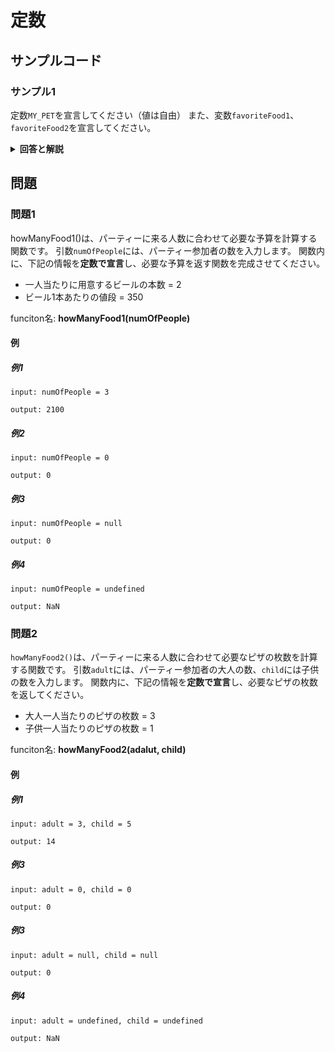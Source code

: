 
# 定数

## サンプルコード

### サンプル1

定数``MY_PET``を宣言してください（値は自由）
また、変数``favoriteFood1``、``favoriteFood2``を宣言してください。

<details><summary><b>回答と解説</b></summary>

#### 回答

```javascript
const MY_PET = "Dog";
let favoriteFood1 = "Bones"
let favoriteFood2 = "Meat"
```

#### 解説

``const``は読み取り専用、再代入ができない宣言方法です。
そのため、一度宣言した後に他のデータを再代入しようとした場合、エラーが発生します。

定数を上手に使っていくことで、あとから誤ってデータを変更してしまう。といったアクシデントをなくすことができます。

定数を宣言する際、変数名は「ローマ字の大文字」と「_」アンダーバーを使って宣言することが一般的です。

<br />

宣言時は、それが定数かどうかは``let``や``const``を見ればそれが「変数」か「定数」かわかります。

しかし、一度宣言してしまうと、その後は「変数名」のみを使ってデータを参照していきます。
結果、もし``let``などと同様に変数名をつけてしまうと、コードが長くなるにつれ、今使っている変数が「定数」か「変数」を瞬時に判断する術がありません。

そのため、定数は変数名に「すべて大文字」を使用して、それが「定数である」ことを見ただけで判断できるようにすることが一般的です。

</details>

## 問題

### 問題1

howManyFood1()は、パーティーに来る人数に合わせて必要な予算を計算する関数です。
引数``numOfPeople``には、パーティー参加者の数を入力します。
関数内に、下記の情報を**定数で宣言**し、必要な予算を返す関数を完成させてください。

* 一人当たりに用意するビールの本数 = 2
* ビール1本あたりの値段 = 350

funciton名: **howManyFood1(numOfPeople)**

#### 例

##### 例1

```
input: numOfPeople = 3

output: 2100
```

##### 例2

```
input: numOfPeople = 0

output: 0
```

##### 例3

```
input: numOfPeople = null

output: 0
```

##### 例4

```
input: numOfPeople = undefined

output: NaN
```

### 問題2

``howManyFood2()``は、パーティーに来る人数に合わせて必要なピザの枚数を計算する関数です。
引数``adult``には、パーティー参加者の大人の数、``child``には子供の数を入力します。
関数内に、下記の情報を**定数で宣言**し、必要なピザの枚数を返してください。

* 大人一人当たりのピザの枚数 = 3
* 子供一人当たりのピザの枚数 = 1

funciton名: **howManyFood2(adalut, child)**

#### 例

##### 例1

```
input: adult = 3, child = 5

output: 14
```

##### 例3

```
input: adult = 0, child = 0

output: 0
```

##### 例3

```
input: adult = null, child = null

output: 0
```

##### 例4

```
input: adult = undefined, child = undefined

output: NaN
```
